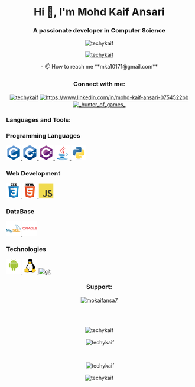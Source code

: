 <h1 align="center">Hi 👋, I'm Mohd Kaif Ansari</h1>
<h3 align="center">A passionate developer in Computer Science</h3>
<p align="center"> <img
        src="https://komarev.com/ghpvc/?username=techykaif&label=Profile%20views&color=0e75b6&style=flat"
        alt="techykaif" /> </p>
<p align="center"> <a href="https://github.com/ryo-ma/github-profile-trophy"><img
            src="https://github-profile-trophy.vercel.app/?username=techykaif&margin-w=15&margin-h=15&theme=algolia"
            alt="techykaif" /></a> </p>
<p align="center">- 📫 How to reach me **mka10171@gmail.com**</p>
<h3 align="center">Connect with me:</h3>
<p align="center">
    <a href="https://codepen.io/techykaif" target="blank"><img align="center"
            src="https://raw.githubusercontent.com/rahuldkjain/github-profile-readme-generator/master/src/images/icons/Social/codepen.svg"
            alt="techykaif" height="30" width="40" /></a>
    <a href="https://www.linkedin.com/in/mohd-kaif-ansari-0754522bb/" target="blank"><img align="center"
            src="https://raw.githubusercontent.com/rahuldkjain/github-profile-readme-generator/master/src/images/icons/Social/linked-in-alt.svg"
            alt="https://www.linkedin.com/in/mohd-kaif-ansari-0754522bb" height="30" width="40" /></a>
    <a href="https://instagram.com/_hunter_of_games_" target="blank"><img align="center"
            src="https://raw.githubusercontent.com/rahuldkjain/github-profile-readme-generator/master/src/images/icons/Social/instagram.svg"
            alt="_hunter_of_games_" height="30" width="40" /></a>
</p>
<h3 align="left">Languages and Tools:</h3>
<p align="right">
<h3>Programming Languages</h3> <a href="https://www.cprogramming.com/" target="_blank" rel="noreferrer"> <img
        src="https://raw.githubusercontent.com/devicons/devicon/master/icons/c/c-original.svg" alt="c" width="40"
        height="40" /> </a> <a href="https://www.w3schools.com/cpp/" target="_blank" rel="noreferrer"> <img
        src="https://raw.githubusercontent.com/devicons/devicon/master/icons/cplusplus/cplusplus-original.svg"
        alt="cplusplus" width="40" height="40" /> </a> <a href="https://www.w3schools.com/cs/" target="_blank"
    rel="noreferrer"> <img
        src="https://raw.githubusercontent.com/devicons/devicon/master/icons/csharp/csharp-original.svg" alt="csharp"
        width="40" height="40" /> </a> <a href="https://www.w3schools.com/css/" target="_blank" rel="noreferrer">
    <a href="https://www.java.com" target="_blank" rel="noreferrer">
        <img src="https://raw.githubusercontent.com/devicons/devicon/master/icons/java/java-original.svg" alt="java"
            width="40" height="40" /> </a>
    <a href="https://www.python.org" target="_blank" rel="noreferrer"> <img
            src="https://raw.githubusercontent.com/devicons/devicon/master/icons/python/python-original.svg"
            alt="python" width="40" height="40" /> </a>
    <h3>Web Development</h3>
    <a href="https://www.w3.org/css/" target="_blank" rel="noreferrer">
        <img src="https://raw.githubusercontent.com/devicons/devicon/master/icons/css3/css3-original-wordmark.svg"
            alt="css3" width="40" height="40" /> </a>
    <a href="https://www.w3.org/html/" target="_blank" rel="noreferrer"> <img
            src="https://raw.githubusercontent.com/devicons/devicon/master/icons/html5/html5-original-wordmark.svg"
            alt="html5" width="40" height="40" /> </a> <a href="https://developer.mozilla.org/en-US/docs/Web/JavaScript"
        target="_blank" rel="noreferrer"> <img
            src="https://raw.githubusercontent.com/devicons/devicon/master/icons/javascript/javascript-original.svg"
            alt="javascript" width="40" height="40" /> </a>
    <h3>DataBase</h3>
    <a href="https://www.mysql.com/" target="_blank" rel="noreferrer"> <img
            src="https://raw.githubusercontent.com/devicons/devicon/master/icons/mysql/mysql-original-wordmark.svg"
            alt="mysql" width="40" height="40" /> </a> <a href="https://www.oracle.com/" target="_blank"
        rel="noreferrer"> <img
            src="https://raw.githubusercontent.com/devicons/devicon/master/icons/oracle/oracle-original.svg"
            alt="oracle" width="40" height="40" /> </a>
    <h3>Technologies</h3>
    <a href="https://developer.android.com" target="_blank" rel="noreferrer">
        <img src="https://raw.githubusercontent.com/devicons/devicon/master/icons/android/android-original-wordmark.svg"
            alt="android" width="40" height="40" /> </a>
    <a href="https://www.linux.org/" target="_blank" rel="noreferrer"> <img
            src="https://raw.githubusercontent.com/devicons/devicon/master/icons/linux/linux-original.svg" alt="linux"
            width="40" height="40" /> </a>
    <a href="https://git-scm.com/" target="_blank" rel="noreferrer">
        <img src="https://www.vectorlogo.zone/logos/git-scm/git-scm-icon.svg" alt="git" width="40" height="40" /> </a>
    </p>
    <h3 align="center">Support:</h3>
    <p align="center"><a href="https://www.buymeacoffee.com/mokaifansa7"> <img align="center"
                src="https://cdn.buymeacoffee.com/buttons/v2/default-yellow.png" height="50" width="210"
                alt="mokaifansa7" /></a></p><br><br>
    <p align="center"><img align="center"
            src="https://github-readme-stats.vercel.app/api/top-langs?username=techykaif&show_icons=true&theme=radical&title_color=0433ff&text_color=ff2600&bg_color=ffffff&locale=en&layout=compact"
            alt="techykaif" /></p>
    <p align="center">&nbsp;<img align="center"
            src="https://github-readme-stats.vercel.app/api?username=techykaif&show_icons=true&locale=en"
            alt="techykaif" />
    </p>
    <br>
    <p align="center">&nbsp;<img align="center"
            src="https://github-readme-stats.vercel.app/api?username=techykaif&show_icons=true&locale=en"
            alt="techykaif" />
    </p>
    <p align="center"><img align="center" src="https://github-readme-streak-stats.herokuapp.com/?user=techykaif&"
            alt="techykaif" /></p>
